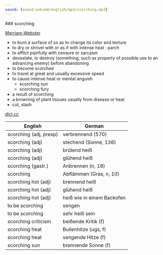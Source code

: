 ```yaml
---
sound: [sound:ankimd/english/mp3/scorching.mp3]
---
```


\### scorching

[Merriam-Webster](https://www.merriam-webster.com/dictionary/scorching)

- to burn a surface of so as to change its color and texture
- to dry or shrivel with or as if with intense heat : parch
- to afflict painfully with censure or sarcasm
- devastate, to destroy (something, such as property of possible use to an advancing enemy) before abandoning
- to become scorched
- to travel at great and usually excessive speed
- to cause intense heat or mental anguish
    - scorching sun
    - scorching fury
- a result of scorching
- a browning of plant tissues usually from disease or heat
- cut, slash

[dict.cc](https://www.dict.cc/scorching)

| English        | German       |
| -------------- | ------------ |
| scorching (adj, presp) | verbrennend (570) |
| scorching (adj) | stechend (Sonne, 136) |
| scorching (adj) | brütend heiß |
| scorching (adj) | glühend heiß |
| scorching (gastr.) | Anbrennen (n, 18) |
| scorching | Abflämmen (Gras, n, 10) |
| scorching hot (adj) | brennend heiß |
| scorching hot (adj) | glühend heiß |
| scorching hot (adj) | heiß wie in einem Backofen |
| to be scorching | sengen |
| to be scorching | sehr heiß sein |
| scorching criticism | beißende Kritik (f) |
| scorching heat | Bullenhitze (ugs, f) |
| scorching heat | sengende Hitze (f) |
| scorching sun | brennende Sonne (f) |
